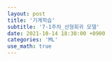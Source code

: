 ```yaml
---
layout: post
title: '기계학습'
subtitle: '7-1주차_선형회귀 모델'
date: 2021-10-14 18:30:00 +0900
categories: 'ML'
use_math: true
---
```


